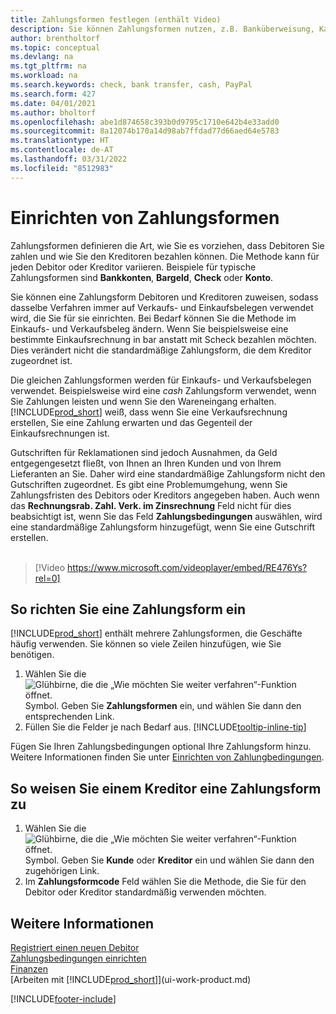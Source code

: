```yaml
---
title: Zahlungsformen festlegen (enthält Video)
description: Sie können Zahlungsformen nutzen, z.B. Banküberweisung, Kasse oder PayPal, um festzulegen, wie eine Rechnung bezahlt wird.
author: brentholtorf
ms.topic: conceptual
ms.devlang: na
ms.tgt_pltfrm: na
ms.workload: na
ms.search.keywords: check, bank transfer, cash, PayPal
ms.search.form: 427
ms.date: 04/01/2021
ms.author: bholtorf
ms.openlocfilehash: abe1d874658c393b0d9795c1710e642b4e33add0
ms.sourcegitcommit: 8a12074b170a14d98ab7ffdad77d66aed64e5783
ms.translationtype: HT
ms.contentlocale: de-AT
ms.lasthandoff: 03/31/2022
ms.locfileid: "8512983"
---
```

# <a name="set-up-payment-methods"></a>Einrichten von Zahlungsformen

Zahlungsformen definieren die Art, wie Sie es vorziehen, dass Debitoren Sie zahlen und wie Sie den Kreditoren bezahlen können. Die Methode kann für jeden Debitor oder Kreditor variieren. Beispiele für typische Zahlungsformen sind **Bankkonten**, **Bargeld**, **Check** oder **Konto**.

Sie können eine Zahlungsform Debitoren und Kreditoren zuweisen, sodass dasselbe Verfahren  immer auf Verkaufs- und Einkaufsbelegen verwendet wird, die Sie für sie einrichten. Bei Bedarf können Sie die Methode im Einkaufs- und Verkaufsbeleg ändern. Wenn Sie beispielsweise eine bestimmte Einkaufsrechnung in bar anstatt mit Scheck bezahlen möchten. Dies verändert nicht die standardmäßige Zahlungsform, die dem Kreditor zugeordnet ist.

Die gleichen Zahlungsformen werden für Einkaufs- und Verkaufsbelegen verwendet. Beispielsweise wird eine _cash_ Zahlungsform verwendet, wenn Sie Zahlungen leisten und wenn Sie den Wareneingang erhalten. [!INCLUDE[prod_short](includes/prod_short.md)] weiß, dass wenn Sie eine Verkaufsrechnung erstellen, Sie eine Zahlung erwarten und das Gegenteil der Einkaufsrechnungen ist.

Gutschriften für Reklamationen sind jedoch Ausnahmen, da Geld entgegengesetzt fließt, von Ihnen an Ihren Kunden und von Ihrem Lieferanten an Sie. Daher wird eine standardmäßige Zahlungsform nicht den Gutschriften zugeordnet. Es gibt eine Problemumgehung, wenn Sie Zahlungsfristen des Debitors oder Kreditors angegeben haben. Auch wenn das **Rechnungsrab. Zahl. Verk. im Zinsrechnung** Feld nicht für dies beabsichtigt ist, wenn Sie das Feld **Zahlungsbedingungen** auswählen, wird eine standardmäßige Zahlungsform hinzugefügt, wenn Sie eine Gutschrift erstellen. <br><br>  

> [!Video https://www.microsoft.com/videoplayer/embed/RE476Ys?rel=0]

## <a name="to-set-up-a-payment-method"></a>So richten Sie eine Zahlungsform ein

[!INCLUDE[prod_short](includes/prod_short.md)] enthält mehrere Zahlungsformen, die Geschäfte häufig verwenden. Sie können so viele Zeilen hinzufügen, wie Sie benötigen.

1. Wählen Sie die ![Glühbirne, die die „Wie möchten Sie weiter verfahren“-Funktion öffnet.](media/ui-search/search_small.png "Tell me-Funktion") Symbol. Geben Sie **Zahlungsformen** ein, und wählen Sie dann den entsprechenden Link.
2. Füllen Sie die Felder je nach Bedarf aus. [!INCLUDE[tooltip-inline-tip](includes/tooltip-inline-tip_md.md)]

Fügen Sie Ihren Zahlungsbedingungen optional Ihre Zahlungsform hinzu. Weitere Informationen finden Sie unter [Einrichten von Zahlungbedingungen](finance-payment-terms.md).  

## <a name="to-assign-a-payment-method-to-a-customer-or-vendor"></a>So weisen Sie einem Kreditor eine Zahlungsform zu

1. Wählen Sie die ![Glühbirne, die die „Wie möchten Sie weiter verfahren“-Funktion öffnet.](media/ui-search/search_small.png "Tell me-Funktion") Symbol. Geben Sie **Kunde** oder **Kreditor** ein und wählen Sie dann den zugehörigen Link.
2. Im **Zahlungsformcode** Feld wählen Sie die Methode, die Sie für den Debitor oder Kreditor standardmäßig verwenden möchten.

## <a name="see-also"></a>Weitere Informationen

[Registriert einen neuen Debitor](sales-how-register-new-customers.md)  
[Zahlungsbedingungen einrichten](finance-payment-terms.md)  
[Finanzen](finance.md)  
[Arbeiten mit [!INCLUDE[prod_short](includes/prod_short.md)]](ui-work-product.md)  


[!INCLUDE[footer-include](includes/footer-banner.md)]